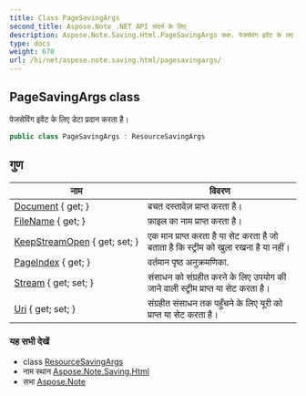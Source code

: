 ```yaml
---
title: Class PageSavingArgs
second_title: Aspose.Note .NET API संदर्भ के लिए
description: Aspose.Note.Saving.Html.PageSavingArgs कक्ष. पेजसेवंग इवेंट के लए डेट प्रदन करत है
type: docs
weight: 670
url: /hi/net/aspose.note.saving.html/pagesavingargs/
---
```

## PageSavingArgs class

पेजसेविंग इवेंट के लिए डेटा प्रदान करता है।

```csharp
public class PageSavingArgs : ResourceSavingArgs
```

## गुण

| नाम | विवरण |
| --- | --- |
| [Document](../../aspose.note.saving.html/resourcesavingargs/document/) { get; } | बचत दस्तावेज़ प्राप्त करता है। |
| [FileName](../../aspose.note.saving.html/resourcesavingargs/filename/) { get; } | फ़ाइल का नाम प्राप्त करता है। |
| [KeepStreamOpen](../../aspose.note.saving.html/resourcesavingargs/keepstreamopen/) { get; set; } | एक मान प्राप्त करता है या सेट करता है जो बताता है कि स्ट्रीम को खुला रखना है या नहीं। |
| [PageIndex](../../aspose.note.saving.html/pagesavingargs/pageindex/) { get; } | वर्तमान पृष्ठ अनुक्रमणिका. |
| [Stream](../../aspose.note.saving.html/resourcesavingargs/stream/) { get; set; } | संसाधन को संग्रहीत करने के लिए उपयोग की जाने वाली स्ट्रीम प्राप्त या सेट करता है। |
| [Uri](../../aspose.note.saving.html/resourcesavingargs/uri/) { get; set; } | संग्रहीत संसाधन तक पहुँचने के लिए यूरी को प्राप्त या सेट करता है। |

### यह सभी देखें

* class [ResourceSavingArgs](../resourcesavingargs/)
* नाम स्थान [Aspose.Note.Saving.Html](../../aspose.note.saving.html/)
* सभा [Aspose.Note](../../)


